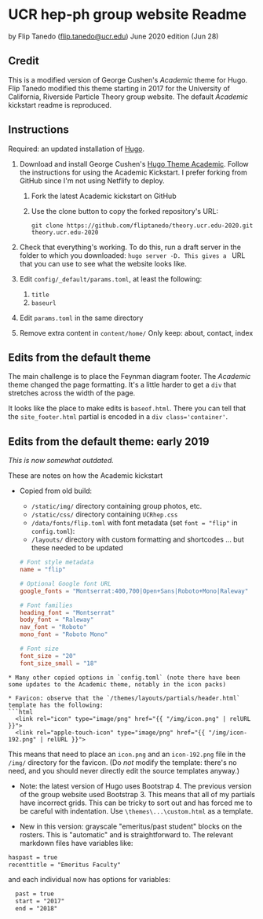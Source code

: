 # UCR hep-ph group website Readme

by Flip Tanedo (flip.tanedo@ucr.edu)
June 2020 edition (Jun 28)

## Credit

This is a modified version of George Cushen's *Academic* theme for Hugo. Flip Tanedo modified this theme starting in 2017 for the University of California, Riverside Particle Theory group website. The default *Academic* kickstart readme is reproduced.

## Instructions

Required: an updated installation of [Hugo](https://gohugo.io/getting-started/quick-start/).

1. Download and install George Cushen's [Hugo Theme Academic](https://sourcethemes.com/academic/). Follow the instructions for using the Academic Kickstart. I prefer forking from GitHub since I'm not using Netflify to deploy.

   1. Fork the latest Academic kickstart on GitHub

   2. Use the clone button to copy the forked repository's URL:

      ````
      git clone https://github.com/fliptanedo/theory.ucr.edu-2020.git theory.ucr.edu-2020
      ````

2. Check that everything's working. To do this, run a draft server in the folder to which you downloaded: `hugo server -D. This gives a ` URL that you can use to see what the website looks like.

3. Edit `config/_default/params.toml`, at least the following:

   1. `title`
   2. `baseurl`

4. Edit `params.toml` in the same directory

5. Remove extra content in `content/home/`
   Only keep: about, contact, index

## Edits from the default theme

The main challenge is to place the Feynman diagram footer. The *Academic* theme changed the page formatting. It's a little harder to get a `div` that stretches across the width of the page. 

It looks like the place to make edits is `baseof.html`. There you can tell that the `site_footer.html` partial is encoded in a `div class='container'`.

## Edits from the default theme: early 2019

*This is now somewhat outdated.*

These are notes on how the Academic kickstart

* Copied from old build:

  - `/static/img/` directory containing group photos, etc.
  - `/static/css/` directory containing `UCRhep.css`
  - `/data/fonts/flip.toml` with font metadata (set `font = "flip"` in `config.toml`):
  - `/layouts/` directory with custom formatting and shortcodes ... but these needed to be updated

  ```toml
  # Font style metadata
  name = "flip"
  
  # Optional Google font URL
  google_fonts = "Montserrat:400,700|Open+Sans|Roboto+Mono|Raleway"
  
  # Font families
  heading_font = "Montserrat"
  body_font = "Raleway"
  nav_font = "Roboto"
  mono_font = "Roboto Mono"
  
  # Font size
  font_size = "20"
  font_size_small = "18"
  ```

```
* Many other copied options in `config.toml` (note there have been some updates to the Academic theme, notably in the icon packs)

* Favicon: observe that the `/themes/layouts/partials/header.html` template has the following:
​```html
  <link rel="icon" type="image/png" href="{{ "/img/icon.png" | relURL }}">
  <link rel="apple-touch-icon" type="image/png" href="{{ "/img/icon-192.png" | relURL }}">
```

This means that need to place an `icon.png` and an `icon-192.png` file in the `/img/` directory for the favicon. (Do *not* modify the template: there's no need, and you should never directly edit the source templates anyway.)

* Note: the latest version of Hugo uses Bootstrap 4. The previous version of the group website used Bootstrap 3. This means that all of my partials have incorrect grids. This can be tricky to sort out and has forced me to be careful with indentation. Use `\themes\...\custom.html` as a template.

* New in this version: grayscale "emeritus/past student" blocks on the rosters. This is "automatic" and is straightforward to. The relevant markdown files have variables like:

```markdown
haspast = true
recenttitle = "Emeritus Faculty"
```

and each individual now has options for variables:

```markdown  
  past = true
  start = "2017"
  end = "2018"
```
